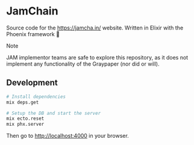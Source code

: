 # JamChain

Source code for the https://jamcha.in/ website. Written in Elixir with the Phoenix framework 🙌

> [!NOTE]
> JAM implementor teams are safe to explore this repository, as it does not implement any functionality of the Graypaper (nor did or will).

## Development

```bash
# Install dependencies
mix deps.get

# Setup the DB and start the server
mix ecto.reset
mix phx.server
```

Then go to [http://localhost:4000](http://localhost:4000) in your browser.
